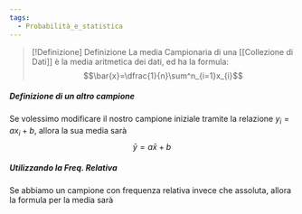 ```yaml
---
tags:
  - Probabilità_e_statistica
---
```

>[!Definizione]  Definizione 
>La media Campionaria di una [[Collezione di Dati]] è la media aritmetica dei dati, ed ha la formula:
>$$\bar{x}=\dfrac{1}{n}\sum^n_{i=1}x_{i}$$

##### Definizione di un altro campione

Se volessimo modificare il nostro campione iniziale tramite la relazione $y_{i}=ax_{i}+b$, allora la sua media sarà
$$\bar{y}=a \bar{x}+b$$
##### Utilizzando la Freq. Relativa

Se abbiamo un campione con frequenza relativa invece che assoluta, allora la formula per la media sarà